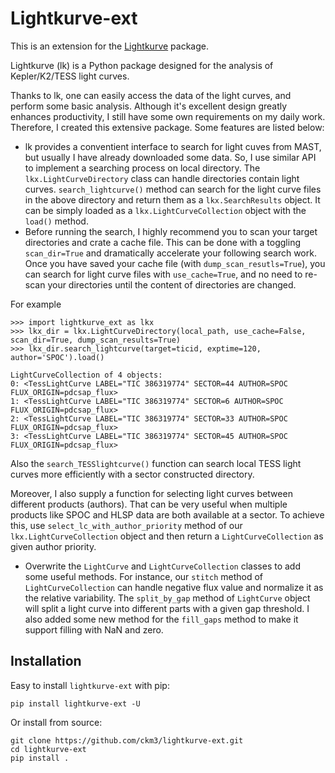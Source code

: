 # Lightkurve-ext

This is an extension for the [Lightkurve](https://github.com/lightkurve/lightkurve) package.

Lightkurve (lk) is a Python package designed for the analysis of Kepler/K2/TESS light curves.

Thanks to lk, one can easily access the data of the light curves, and perform some basic analysis.
Although it's excellent design greatly enhances productivity, I still have some own requirements on my daily work. Therefore, I created this extensive package.
Some features are listed below:

- lk provides a conventient interface to search for light cuves from MAST, but usually I have already downloaded some data.
So, I use similar API to implement a searching process on local directory. The `lkx.LightCurveDirectory` class can handle directories contain light curves. `search_lightcurve()` method can search for the light curve files in the above directory and return them as a `lkx.SearchResults` object. It can be simply loaded as a `lkx.LightCurveCollection` object with the `load()` method.
- Before running the search, I highly recommend you to scan your target directories and crate a cache file. This can be done with a toggling `scan_dir=True` and dramatically accelerate your following search work. Once you have saved your cache file (with `dump_scan_resutls=True`), you can search for light curve files with `use_cache=True`, and no need to re-scan your directories until the content of directories are changed.

For example

    >>> import lightkurve_ext as lkx
    >>> lkx_dir = lkx.LightCurveDirectory(local_path, use_cache=False, scan_dir=True, dump_scan_results=True)
    >>> lkx_dir.search_lightcurve(target=ticid, exptime=120, author='SPOC').load()
    
    LightCurveCollection of 4 objects:
    0: <TessLightCurve LABEL="TIC 386319774" SECTOR=44 AUTHOR=SPOC FLUX_ORIGIN=pdcsap_flux>
    1: <TessLightCurve LABEL="TIC 386319774" SECTOR=6 AUTHOR=SPOC FLUX_ORIGIN=pdcsap_flux>
    2: <TessLightCurve LABEL="TIC 386319774" SECTOR=33 AUTHOR=SPOC FLUX_ORIGIN=pdcsap_flux>
    3: <TessLightCurve LABEL="TIC 386319774" SECTOR=45 AUTHOR=SPOC FLUX_ORIGIN=pdcsap_flux>

Also the `search_TESSlightcurve()` function can search local TESS light curves more efficiently with a sector constructed directory.

Moreover, I also supply a function for selecting light curves between different products (authors). That can be very useful when multiple products like SPOC and HLSP data are both available at a sector. To achieve this, use `select_lc_with_author_priority` method of our `lkx.LightCurveCollection` object and then return a `LightCurveCollection` as given author priority.

- Overwrite the `LightCurve` and `LightCurveCollection` classes to add some useful methods. For instance, our  `stitch` method of `LightCurveCollection` can handle negative flux value and normalize it as the relative variability. The `split_by_gap` method of `LightCurve` object will split a light curve into different parts with a given gap threshold. I also added some new method for the `fill_gaps` method to make it support filling with NaN and zero.

## Installation
Easy to install `lightkurve-ext` with pip:

```
pip install lightkurve-ext -U
```

Or install from source:

```
git clone https://github.com/ckm3/lightkurve-ext.git
cd lightkurve-ext
pip install .
```